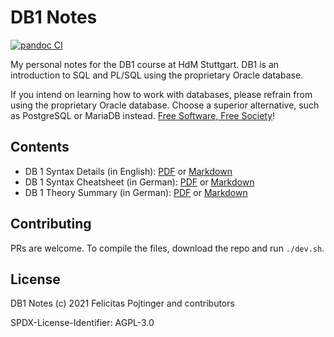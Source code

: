 # DB1 Notes

[![pandoc CI](https://github.com/pojntfx/uni-db1-notes/actions/workflows/pandoc.yaml/badge.svg)](https://github.com/pojntfx/uni-db1-notes/actions/workflows/pandoc.yaml)

My personal notes for the DB1 course at HdM Stuttgart. DB1 is an introduction to SQL and PL/SQL using the proprietary Oracle database.

If you intend on learning how to work with databases, please refrain from using the proprietary Oracle database. Choose a superior alternative, such as PostgreSQL or MariaDB instead. [Free Software, Free Society](https://www.fsf.org/about/what-is-free-software)!

## Contents

- DB 1 Syntax Details (in English): [PDF](https://github.com/pojntfx/uni-db1-notes/releases) or [Markdown](./DB1%20Syntax%20Details.md)
- DB 1 Syntax Cheatsheet (in German): [PDF](https://github.com/pojntfx/uni-db1-notes/releases) or [Markdown](./DB1%20Syntax-Cheatsheet.md)
- DB 1 Theory Summary (in German): [PDF](https://github.com/pojntfx/uni-db1-notes/releases) or [Markdown](./DB1%20Auswendiglernen.md)

## Contributing

PRs are welcome. To compile the files, download the repo and run `./dev.sh`.

## License

DB1 Notes (c) 2021 Felicitas Pojtinger and contributors

SPDX-License-Identifier: AGPL-3.0
